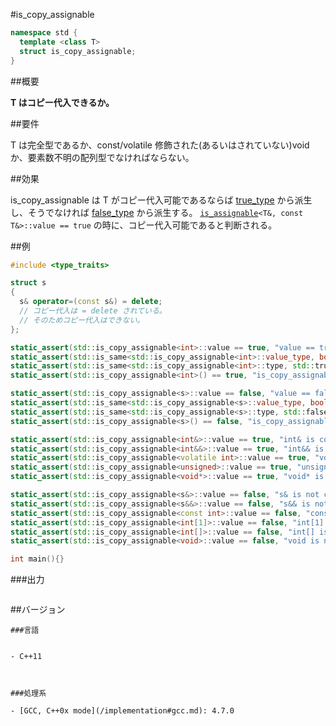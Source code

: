 #is_copy_assignable
```cpp
namespace std {
  template <class T>
  struct is_copy_assignable;
}
```

##概要

<b>T はコピー代入できるか。</b>


##要件

T は完全型であるか、const/volatile 修飾された(あるいはされていない)void か、要素数不明の配列型でなければならない。



##効果

is_copy_assignable は T がコピー代入可能であるならば [true_type](/reference/type_traits/integral_constant-true_type-false_type.md) から派生し、そうでなければ [false_type](/reference/type_traits/integral_constant-true_type-false_type.md) から派生する。
[`is_assignable`](/reference/type_traits/is_assignable.md)`<T&, const T&>::value == true` の時に、コピー代入可能であると判断される。


##例

```cpp
#include <type_traits>

struct s
{
  s& operator=(const s&) = delete;
  // コピー代入は = delete されている。
  // そのためコピー代入はできない。
};

static_assert(std::is_copy_assignable<int>::value == true, "value == true, int is copy assignable");
static_assert(std::is_same<std::is_copy_assignable<int>::value_type, bool>::value, "value_type == bool");
static_assert(std::is_same<std::is_copy_assignable<int>::type, std::true_type>::value, "type == true_type");
static_assert(std::is_copy_assignable<int>() == true, "is_copy_assignable<int>() == true");

static_assert(std::is_copy_assignable<s>::value == false, "value == false, s is not copy assignable");
static_assert(std::is_same<std::is_copy_assignable<s>::value_type, bool>::value, "value_type == bool");
static_assert(std::is_same<std::is_copy_assignable<s>::type, std::false_type>::value, "type == false_type");
static_assert(std::is_copy_assignable<s>() == false, "is_copy_assignable<int>() == false");

static_assert(std::is_copy_assignable<int&>::value == true, "int& is copy assignable");
static_assert(std::is_copy_assignable<int&&>::value == true, "int&& is copy assignable");
static_assert(std::is_copy_assignable<volatile int>::value == true, "volatile int is copy assignable");
static_assert(std::is_copy_assignable<unsigned>::value == true, "unsigned is copy assignable");
static_assert(std::is_copy_assignable<void*>::value == true, "void* is copy assignable");

static_assert(std::is_copy_assignable<s&>::value == false, "s& is not copy assignable");
static_assert(std::is_copy_assignable<s&&>::value == false, "s&& is not copy assignable");
static_assert(std::is_copy_assignable<const int>::value == false, "const int is not copy assignable");
static_assert(std::is_copy_assignable<int[1]>::value == false, "int[1] is not copy assignable");
static_assert(std::is_copy_assignable<int[]>::value == false, "int[] is not copy assignable");
static_assert(std::is_copy_assignable<void>::value == false, "void is not copy assignable");

int main(){}
```

###出力

```cpp
```

##バージョン
```
###言語


- C++11



###処理系

- [GCC, C++0x mode](/implementation#gcc.md): 4.7.0

